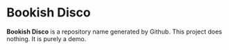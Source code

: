 # Bookish Disco

**Bookish Disco** is a repository name generated by Github. This project does nothing. It is purely a demo.
